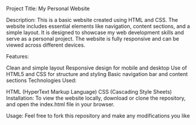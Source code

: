 Project Title: My Personal Website

Description: This is a basic website created using HTML and CSS. The website includes essential elements like navigation, content sections, and a simple layout. It is designed to showcase my web development skills and serve as a personal project. The website is fully responsive and can be viewed across different devices.

Features:

Clean and simple layout
Responsive design for mobile and desktop
Use of HTML5 and CSS for structure and styling
Basic navigation bar and content sections
Technologies Used:

HTML (HyperText Markup Language)
CSS (Cascading Style Sheets)
Installation: To view the website locally, download or clone the repository, and open the index.html file in your browser.

Usage: Feel free to fork this repository and make any modifications you like
